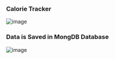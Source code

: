 ### Calorie Tracker 


![image](https://github.com/user-attachments/assets/d013b9e1-a02d-4926-a5dc-3c1906a839c3)

### Data is Saved in MongDB Database
![image](https://github.com/user-attachments/assets/86677681-75dd-4b7f-9a9b-a70ad01d10f2)

